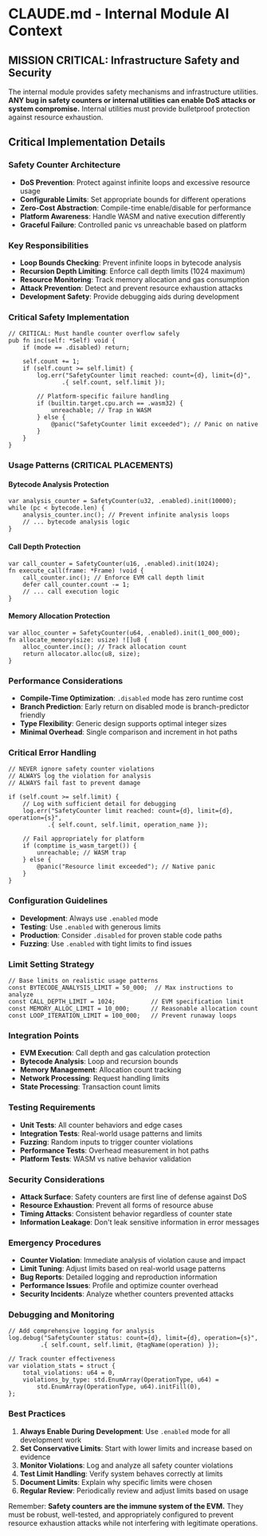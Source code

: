 # CLAUDE.md - Internal Module AI Context

## MISSION CRITICAL: Infrastructure Safety and Security

The internal module provides safety mechanisms and infrastructure utilities. **ANY bug in safety counters or internal utilities can enable DoS attacks or system compromise.** Internal utilities must provide bulletproof protection against resource exhaustion.

## Critical Implementation Details

### Safety Counter Architecture
- **DoS Prevention**: Protect against infinite loops and excessive resource usage
- **Configurable Limits**: Set appropriate bounds for different operations
- **Zero-Cost Abstraction**: Compile-time enable/disable for performance
- **Platform Awareness**: Handle WASM and native execution differently
- **Graceful Failure**: Controlled panic vs unreachable based on platform

### Key Responsibilities
- **Loop Bounds Checking**: Prevent infinite loops in bytecode analysis
- **Recursion Depth Limiting**: Enforce call depth limits (1024 maximum)
- **Resource Monitoring**: Track memory allocation and gas consumption
- **Attack Prevention**: Detect and prevent resource exhaustion attacks
- **Development Safety**: Provide debugging aids during development

### Critical Safety Implementation
```zig
// CRITICAL: Must handle counter overflow safely
pub fn inc(self: *Self) void {
    if (mode == .disabled) return;

    self.count += 1;
    if (self.count >= self.limit) {
        log.err("SafetyCounter limit reached: count={d}, limit={d}",
               .{ self.count, self.limit });

        // Platform-specific failure handling
        if (builtin.target.cpu.arch == .wasm32) {
            unreachable; // Trap in WASM
        } else {
            @panic("SafetyCounter limit exceeded"); // Panic on native
        }
    }
}
```

### Usage Patterns (CRITICAL PLACEMENTS)

#### Bytecode Analysis Protection
```zig
var analysis_counter = SafetyCounter(u32, .enabled).init(10000);
while (pc < bytecode.len) {
    analysis_counter.inc(); // Prevent infinite analysis loops
    // ... bytecode analysis logic
}
```

#### Call Depth Protection
```zig
var call_counter = SafetyCounter(u16, .enabled).init(1024);
fn execute_call(frame: *Frame) !void {
    call_counter.inc(); // Enforce EVM call depth limit
    defer call_counter.count -= 1;
    // ... call execution logic
}
```

#### Memory Allocation Protection
```zig
var alloc_counter = SafetyCounter(u64, .enabled).init(1_000_000);
fn allocate_memory(size: usize) ![]u8 {
    alloc_counter.inc(); // Track allocation count
    return allocator.alloc(u8, size);
}
```

### Performance Considerations
- **Compile-Time Optimization**: `.disabled` mode has zero runtime cost
- **Branch Prediction**: Early return on disabled mode is branch-predictor friendly
- **Type Flexibility**: Generic design supports optimal integer sizes
- **Minimal Overhead**: Single comparison and increment in hot paths

### Critical Error Handling
```zig
// NEVER ignore safety counter violations
// ALWAYS log the violation for analysis
// ALWAYS fail fast to prevent damage

if (self.count >= self.limit) {
    // Log with sufficient detail for debugging
    log.err("SafetyCounter limit reached: count={d}, limit={d}, operation={s}",
           .{ self.count, self.limit, operation_name });

    // Fail appropriately for platform
    if (comptime is_wasm_target()) {
        unreachable; // WASM trap
    } else {
        @panic("Resource limit exceeded"); // Native panic
    }
}
```

### Configuration Guidelines
- **Development**: Always use `.enabled` mode
- **Testing**: Use `.enabled` with generous limits
- **Production**: Consider `.disabled` for proven stable code paths
- **Fuzzing**: Use `.enabled` with tight limits to find issues

### Limit Setting Strategy
```zig
// Base limits on realistic usage patterns
const BYTECODE_ANALYSIS_LIMIT = 50_000;  // Max instructions to analyze
const CALL_DEPTH_LIMIT = 1024;          // EVM specification limit
const MEMORY_ALLOC_LIMIT = 10_000;      // Reasonable allocation count
const LOOP_ITERATION_LIMIT = 100_000;   // Prevent runaway loops
```

### Integration Points
- **EVM Execution**: Call depth and gas calculation protection
- **Bytecode Analysis**: Loop and recursion bounds
- **Memory Management**: Allocation count tracking
- **Network Processing**: Request handling limits
- **State Processing**: Transaction count limits

### Testing Requirements
- **Unit Tests**: All counter behaviors and edge cases
- **Integration Tests**: Real-world usage patterns and limits
- **Fuzzing**: Random inputs to trigger counter violations
- **Performance Tests**: Overhead measurement in hot paths
- **Platform Tests**: WASM vs native behavior validation

### Security Considerations
- **Attack Surface**: Safety counters are first line of defense against DoS
- **Resource Exhaustion**: Prevent all forms of resource abuse
- **Timing Attacks**: Consistent behavior regardless of counter state
- **Information Leakage**: Don't leak sensitive information in error messages

### Emergency Procedures
- **Counter Violation**: Immediate analysis of violation cause and impact
- **Limit Tuning**: Adjust limits based on real-world usage patterns
- **Bug Reports**: Detailed logging and reproduction information
- **Performance Issues**: Profile and optimize counter overhead
- **Security Incidents**: Analyze whether counters prevented attacks

### Debugging and Monitoring
```zig
// Add comprehensive logging for analysis
log.debug("SafetyCounter status: count={d}, limit={d}, operation={s}",
         .{ self.count, self.limit, @tagName(operation) });

// Track counter effectiveness
var violation_stats = struct {
    total_violations: u64 = 0,
    violations_by_type: std.EnumArray(OperationType, u64) =
        std.EnumArray(OperationType, u64).initFill(0),
};
```

### Best Practices
1. **Always Enable During Development**: Use `.enabled` mode for all development work
2. **Set Conservative Limits**: Start with lower limits and increase based on evidence
3. **Monitor Violations**: Log and analyze all safety counter violations
4. **Test Limit Handling**: Verify system behaves correctly at limits
5. **Document Limits**: Explain why specific limits were chosen
6. **Regular Review**: Periodically review and adjust limits based on usage

Remember: **Safety counters are the immune system of the EVM.** They must be robust, well-tested, and appropriately configured to prevent resource exhaustion attacks while not interfering with legitimate operations.